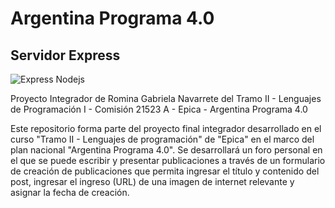 # Argentina Programa 4.0

## Servidor Express

![Express Nodejs](https://miro.medium.com/v2/resize:fit:1400/1*f7ztMaMM0etsFHpEfkdiwA.png)


Proyecto Integrador de Romina Gabriela Navarrete del Tramo II - Lenguajes de Programación I - Comisión 21523 A - Epica - Argentina Programa 4.0

Este repositorio forma parte del proyecto final integrador desarrollado en el curso "Tramo II - Lenguajes de programación" de "Epica" en el marco del plan nacional "Argentina Programa 4.0". Se desarrollará un foro personal en el que se puede escribir y presentar publicaciones a través de un formulario de creación de publicaciones que permita ingresar el título y contenido del post, ingresar el ingreso (URL) de una imagen de internet relevante y asignar la fecha de creación.
